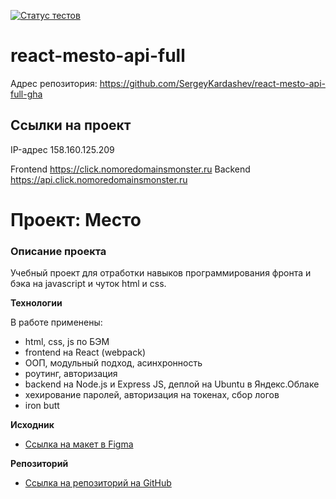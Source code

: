 [![Статус тестов](../../actions/workflows/tests.yml/badge.svg)](../../actions/workflows/tests.yml)

# react-mesto-api-full

Адрес репозитория: https://github.com/SergeyKardashev/react-mesto-api-full-gha

## Ссылки на проект

IP-адрес 158.160.125.209

Frontend https://click.nomoredomainsmonster.ru
Backend https://api.click.nomoredomainsmonster.ru


# Проект: Место

### Описание проекта

Учебный проект для отработки навыков программирования фронта и бэка на javascript и чуток html и css.

**Технологии**

В работе применены:

- html, css, js по БЭМ
- frontend на React (webpack)
- ООП, модульный подход, асинхронность
- роутинг, авторизация
- backend на Node.js и Express JS, деплой на Ubuntu в Яндекс.Облаке
- хехирование паролей, авторизация на токенах, сбор логов
- iron butt

**Исходник**

- [Ссылка на макет в Figma](https://www.figma.com/file/2cn9N9jSkmxD84oJik7xL7/JavaScript.-Sprint-4?node-id=0%3A1)

**Репозиторий**

- [Ссылка на репозиторий на GitHub](https://github.com/SergeyKardashev/react-mesto-api-full-gha)
